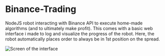 # Binance-Trading

NodeJS robot interacting with Binance API to execute home-made algorithms (and to ultimately make profit).
This comes with a basic web interface i made to log and visualize the progress of the robot.
Here, the robot automatically places order to always be in 1st position on the spread. 

![Screen of the interface](https://image.noelshack.com/fichiers/2018/20/3/1526460358-fdfd.png "Screen of the interface")
